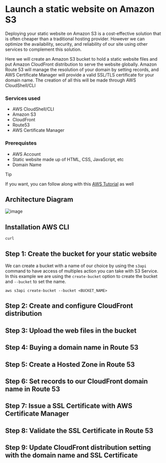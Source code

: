 # Launch a static website on Amazon S3

Deploying your static website on Amazon S3 is a cost-effective solution that is often cheaper than a traditional hosting provider. However we can optimize the availability, security, and reliability of our site using other services to complement this solution.

Here we will create an Amazon S3 bucket to hold a static website files and put Amazon CloudFront distribution to serve the website globally. Amazon Route 53 will manage the resolution of your domain by setting records, and AWS Certificate Manager will provide a valid SSL/TLS certificate for your domain name. The creation of all this will be made through AWS CloudShell/CLI 

### Services used
- AWS CloudShell/CLI
- Amazon S3
- CloudFront
- Route53
- AWS Certificate Manager

### Prerequistes
- AWS Account
- Static website made up of HTML, CSS, JavaScript, etc
- Domain Name


>[!TIP]
>If you want, you can follow along with this [AWS Tutorial](https://docs.aws.amazon.com/AmazonS3/latest/userguide/website-hosting-custom-domain-walkthrough.html) as well


## Architecture Diagram
![image](https://github.com/jsaless/static-website-on-amazon-s3/assets/128498851/cb784725-7b1e-4f38-96e0-01663b3bc859)

## Installation AWS CLI

```curl ```


## Step 1: Create the bucket for your static website
We can create a bucket with a name of our choice by using the ```s3api``` command to have access of multiples action you can take with S3 Service. In this example we are using the ```create-bucket``` option to create the bucket and ```--bucket``` to set the name.

```aws s3api create-bucket --bucket <BUCKET_NAME>```
## Step 2: Create and configure CloudFront distribution
## Step 3: Upload the web files in the bucket
## Step 4: Buying a domain name in Route 53
## Step 5: Create a Hosted Zone in Route 53 
## Step 6: Set records to our CloudFront domain name in Route 53
## Step 7: Issue a SSL Certificate with AWS Certificate Manager
## Step 8: Validate the SSL Certificate in Route 53
## Step 9: Update CloudFront distribution setting with the domain name and SSL Certificate
